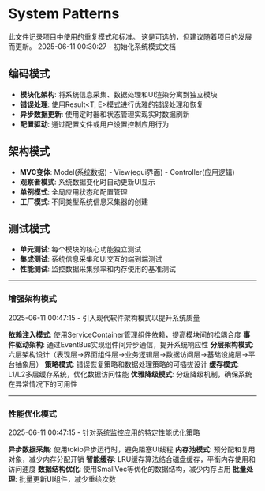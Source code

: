 # System Patterns

此文件记录项目中使用的重复模式和标准。
这是可选的，但建议随着项目的发展而更新。
2025-06-11 00:30:27 - 初始化系统模式文档

## 编码模式

* **模块化架构**: 将系统信息采集、数据处理和UI渲染分离到独立模块
* **错误处理**: 使用Result<T, E>模式进行优雅的错误处理和恢复
* **异步数据更新**: 使用定时器和状态管理实现实时数据刷新
* **配置驱动**: 通过配置文件或用户设置控制应用行为

## 架构模式

* **MVC变体**: Model(系统数据) - View(egui界面) - Controller(应用逻辑)
* **观察者模式**: 系统数据变化时自动更新UI显示
* **单例模式**: 全局应用状态和配置管理
* **工厂模式**: 不同类型系统信息采集器的创建

## 测试模式

* **单元测试**: 每个模块的核心功能独立测试
* **集成测试**: 系统信息采集和UI交互的端到端测试
* **性能测试**: 监控数据采集频率和内存使用的基准测试
---
### 增强架构模式
2025-06-11 00:47:15 - 引入现代软件架构模式以提升系统质量

**依赖注入模式**: 使用ServiceContainer管理组件依赖，提高模块间的松耦合度
**事件驱动架构**: 通过EventBus实现组件间异步通信，提升系统响应性
**分层架构模式**: 六层架构设计（表现层→界面组件层→业务逻辑层→数据访问层→基础设施层→平台抽象层）
**策略模式**: 错误恢复策略和数据处理策略的可插拔设计
**缓存模式**: L1/L2多层缓存系统，优化数据访问性能
**优雅降级模式**: 分级降级机制，确保系统在异常情况下的可用性

---
### 性能优化模式
2025-06-11 00:47:15 - 针对系统监控应用的特定性能优化策略

**异步数据采集**: 使用tokio异步运行时，避免阻塞UI线程
**内存池模式**: 预分配和复用对象，减少内存分配开销
**智能缓存**: LRU缓存算法结合磁盘缓存，平衡内存使用和访问速度
**数据结构优化**: 使用SmallVec等优化的数据结构，减少内存占用
**批量处理**: 批量更新UI组件，减少重绘次数